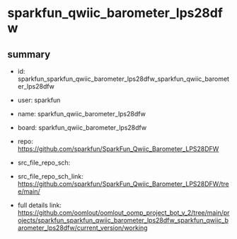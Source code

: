 # sparkfun_qwiic_barometer_lps28dfw
 
## summary 
* id: sparkfun_sparkfun_qwiic_barometer_lps28dfw_sparkfun_qwiic_barometer_lps28dfw
* user: sparkfun
* name: sparkfun_qwiic_barometer_lps28dfw
* board: sparkfun_qwiic_barometer_lps28dfw
* repo: https://github.com/sparkfun/SparkFun_Qwiic_Barometer_LPS28DFW



* src_file_repo_sch: 
* src_file_repo_sch_link: https://github.com/sparkfun/SparkFun_Qwiic_Barometer_LPS28DFW/tree/main/
* full details link: https://github.com/oomlout/oomlout_oomp_project_bot_v_2/tree/main/projects/sparkfun_sparkfun_qwiic_barometer_lps28dfw_sparkfun_qwiic_barometer_lps28dfw/current_version/working  







